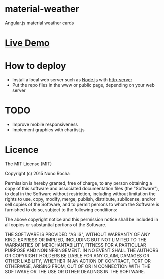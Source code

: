 # material-weather
Angular.js material weather cards

# [Live Demo](http://material-weather.herokuapp.com/)

# How to deploy
* Install a local web server such as [Node.js](https://nodejs.org/) with [http-server](https://www.npmjs.com/package/http-server)
* Put the repo files in the www or public page, depending on your web server

# TODO
* Improve mobile responsiveness
* Implement graphics with chartist.js

# Licence 
The MIT License (MIT)

Copyright (c) 2015 Nuno Rocha

Permission is hereby granted, free of charge, to any person obtaining a copy
of this software and associated documentation files (the "Software"), to deal
in the Software without restriction, including without limitation the rights
to use, copy, modify, merge, publish, distribute, sublicense, and/or sell
copies of the Software, and to permit persons to whom the Software is
furnished to do so, subject to the following conditions:

The above copyright notice and this permission notice shall be included in
all copies or substantial portions of the Software.

THE SOFTWARE IS PROVIDED "AS IS", WITHOUT WARRANTY OF ANY KIND, EXPRESS OR
IMPLIED, INCLUDING BUT NOT LIMITED TO THE WARRANTIES OF MERCHANTABILITY,
FITNESS FOR A PARTICULAR PURPOSE AND NONINFRINGEMENT. IN NO EVENT SHALL THE
AUTHORS OR COPYRIGHT HOLDERS BE LIABLE FOR ANY CLAIM, DAMAGES OR OTHER
LIABILITY, WHETHER IN AN ACTION OF CONTRACT, TORT OR OTHERWISE, ARISING FROM,
OUT OF OR IN CONNECTION WITH THE SOFTWARE OR THE USE OR OTHER DEALINGS IN
THE SOFTWARE.
